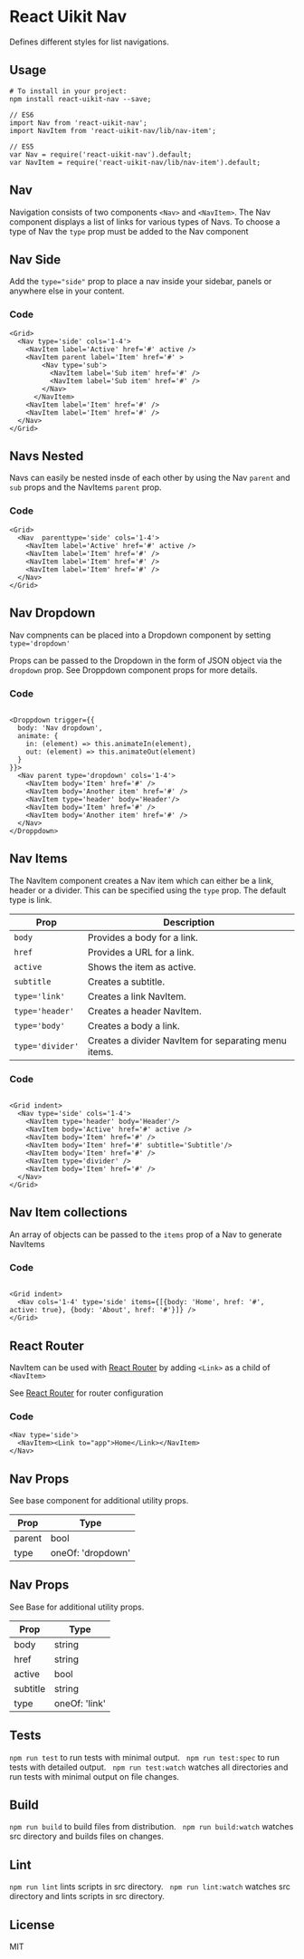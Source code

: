 # React Uikit Nav

Defines different styles for list navigations.

## Usage

```
# To install in your project: 
npm install react-uikit-nav --save;
```

```
// ES6
import Nav from 'react-uikit-nav'; 
import NavItem from 'react-uikit-nav/lib/nav-item';

// ES5
var Nav = require('react-uikit-nav').default;
var NavItem = require('react-uikit-nav/lib/nav-item').default;
```

## Nav

Navigation consists of two components `<Nav>` and `<NavItem>`. The Nav component displays a list of links for various types of Navs. To choose a type of Nav the `type` prop must be added to the Nav component

## Nav Side

Add the `type="side"` prop to place a nav inside your sidebar, panels or anywhere else in your content.

### Code

```
<Grid>
  <Nav type='side' cols='1-4'>
    <NavItem label='Active' href='#' active />
    <NavItem parent label='Item' href='#' >
        <Nav type='sub'>
          <NavItem label='Sub item' href='#' />
          <NavItem label='Sub item' href='#' />
        </Nav>
      </NavItem>
    <NavItem label='Item' href='#' />
    <NavItem label='Item' href='#' />
  </Nav>
</Grid>
```

## Navs Nested

Navs can easily be nested insde of each other by using the Nav `parent` and `sub` props and the NavItems `parent` prop.

### Code

```
<Grid>
  <Nav  parenttype='side' cols='1-4'>
    <NavItem label='Active' href='#' active />
    <NavItem label='Item' href='#' />
    <NavItem label='Item' href='#' />
    <NavItem label='Item' href='#' />
  </Nav>
</Grid>
```

## Nav Dropdown

Nav compnents can be placed into a Dropdown component by setting `type='dropdown'`

Props can be passed to the Dropdown in the form of JSON object via the `dropdown` prop. See Droppdown component props for more details.

### Code

```

<Droppdown trigger={{
  body: 'Nav dropdown',
  animate: {
    in: (element) => this.animateIn(element),
    out: (element) => this.animateOut(element)
  }
}}>
  <Nav parent type='dropdown' cols='1-4'>
    <NavItem body='Item' href='#' />
    <NavItem body='Another item' href='#' />
    <NavItem type='header' body='Header'/>
    <NavItem body='Item' href='#' />
    <NavItem body='Another item' href='#' />
  </Nav>
</Droppdown>
```

## Nav Items

The NavItem component creates a Nav item which can either be a link, header or a divider. This can be specified using the `type` prop. The default type is link.

| Prop | Description |
| --- | --- |
| `body` | Provides a body for a link. |
| `href` | Provides a URL for a link. |
| `active` | Shows the item as active. |
| `subtitle` | Creates a subtitle. |
| `type='link'` | Creates a link NavItem. |
| `type='header'` | Creates a header NavItem. |
| `type='body'` | Creates a body a link. |
| `type='divider'` | Creates a divider NavItem for separating menu items. |

### Code

```

<Grid indent>
  <Nav type='side' cols='1-4'>
    <NavItem type='header' body='Header'/>
    <NavItem body='Active' href='#' active />
    <NavItem body='Item' href='#' />
    <NavItem body='Item' href='#' subtitle='Subtitle'/>
    <NavItem body='Item' href='#' />
    <NavItem type='divider' />
    <NavItem body='Item' href='#' />
  </Nav>
</Grid>
```

## Nav Item collections

An array of objects can be passed to the `items` prop of a Nav to generate NavItems

### Code

```

<Grid indent>
  <Nav cols='1-4' type='side' items={[{body: 'Home', href: '#', active: true}, {body: 'About', href: '#'}]} />
</Grid>
```

## React Router

NavItem can be used with [React Router](http://rackt.github.io/react-router/) by adding `<Link>` as a child of `<NavItem>`

See [React Router](http://rackt.github.io/react-router/) for router configuration

### Code

```
<Nav type='side'>
  <NavItem><Link to="app">Home</Link></NavItem>
</Nav>
```

## Nav Props

See base component for additional utility props.

| Prop | Type |
| --- | --- |
| parent | bool |
| type | oneOf: 'dropdown' | 'side' | 'sub' |

## Nav Props

See Base for additional utility props.

| Prop | Type |
| --- | --- |
| body | string |
| href | string |
| active | bool |
| subtitle | string |
| type | oneOf: 'link' | 'header' | 'body' | 'divider' |

## Tests

`npm run test` to run tests with minimal output.  
`npm run test:spec` to run tests with detailed output.  
`npm run test:watch` watches all directories and run tests with minimal output on file changes.  

## Build
`npm run build` to build files from distribution.  
`npm run build:watch` watches src directory and builds files on changes.  

## Lint
`npm run lint` lints scripts in src directory.  
`npm run lint:watch` watches src directory and lints scripts in src directory.  

## License
MIT